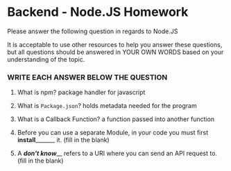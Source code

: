 # Backend - Node.JS Homework

Please answer the following question in regards to Node.JS

It is acceptable to use other resources to help you answer these questions, but all questions should be answered in YOUR OWN WORDS based on your understanding of the topic.

### WRITE EACH ANSWER BELOW THE QUESTION

1. What is npm?
package handler for javascript

2. What is ```Package.json```?
holds metadata needed for the program

3. What is a Callback Function?
a function passed into another function

4. Before you can use a separate Module, in your code you must first ____install___________ it. (fill in the blank)


5. A _______don't know_________ refers to a URI where you can send an API request to. (fill in the blank) 
